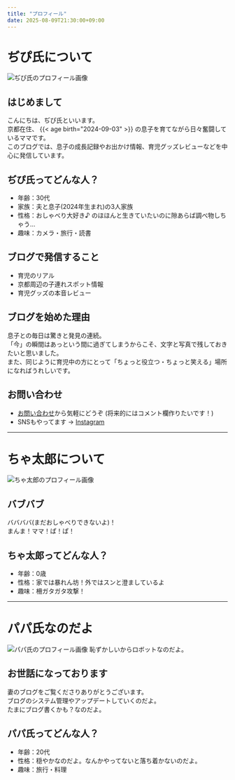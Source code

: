 ```yaml
---
title: "プロフィール"
date: 2025-08-09T21:30:00+09:00
---
```


# ぢぴ氏について
![ぢぴ氏のプロフィール画像](/images/zipishi.png)

## はじめまして
こんにちは、ぢぴ氏といいます。  
京都在住、 {{< age birth="2024-09-03" >}} の息子を育てながら日々奮闘しているママです。  
このブログでは、息子の成長記録やお出かけ情報、育児グッズレビューなどを中心に発信しています。

## ぢぴ氏ってどんな人？
- 年齢：30代
- 家族：夫と息子(2024年生まれ)の3人家族
- 性格：おしゃべり大好き♪ のほほんと生きていたいのに隙あらば調べ物しちゃう…
- 趣味：カメラ・旅行・読書

## ブログで発信すること
- 育児のリアル
- 京都周辺の子連れスポット情報
- 育児グッズの本音レビュー

## ブログを始めた理由
息子との毎日は驚きと発見の連続。  
「今」の瞬間はあっという間に過ぎてしまうからこそ、文字と写真で残しておきたいと思いました。  
また、同じように育児中の方にとって「ちょっと役立つ・ちょっと笑える」場所になればうれしいです。

## お問い合わせ
- [お問い合わせ](/contact/)から気軽にどうぞ (将来的にはコメント欄作りたいです！)
- SNSもやってます → [Instagram](https://instagram.com/zipishi_/)

---

# ちゃ太郎について
![ちゃ太郎のプロフィール画像](/images/chataro.png)

## バブバブ
ババババ(まだおしゃべりできないよ)！  
まんま！ママ！ぱ！ぱ！

## ちゃ太郎ってどんな人？
- 年齢：0歳
- 性格：家では暴れん坊！外ではスンと澄ましているよ
- 趣味：柵ガタガタ攻撃！

---

# パパ氏なのだよ
![パパ氏のプロフィール画像](/images/papashi.png)
恥ずかしいからロボットなのだよ。

## お世話になっております
妻のブログをご覧くださりありがとうございます。  
ブログのシステム管理やアップデートしていくのだよ。  
たまにブログ書くかも？なのだよ。

## パパ氏ってどんな人？
- 年齢：20代
- 性格：穏やかなのだよ。なんかやってないと落ち着かないのだよ。
- 趣味：旅行・料理


